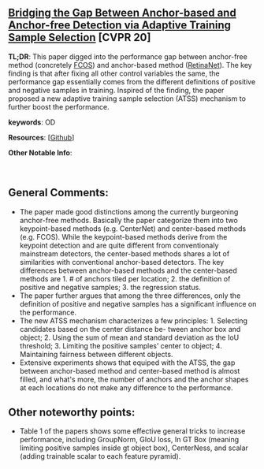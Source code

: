 [Bridging the Gap Between Anchor-based and Anchor-free Detection via Adaptive Training Sample Selection](https://arxiv.org/pdf/1912.02424.pdf) [CVPR 20]
---------------	

__TL;DR__: This paper digged into the performance gap between anchor-free method (concretely [FCOS](https://arxiv.org/pdf/1904.01355.pdf)) and anchor-based method ([RetinaNet](https://arxiv.org/pdf/1708.02002.pdf)). The key finding is that after fixing all other control variables the same, the performance gap essentially comes from the different definitions of positive and negative samples in training. Inspired of the finding, the paper proposed a new adaptive training sample selection (ATSS) mechanism to further boost the performance.

__keywords__: OD

__Resources__: [[Github](https://github.com/XiongweiWu/ATSS)] 

__Other Notable Info__: 

<br/>    

General Comments:
------
* The paper made good distinctions among the currently burgeoning anchor-free methods. Basically the paper categorize them into two keypoint-based methods (e.g. CenterNet) and center-based methods (e.g. FCOS). While the keypoint-based methods derive from the keypoint detection and are quite different from conventionaly mainstream detectors, the center-based methods shares a lot of similarities with conventional anchor-based detectors. The key differences between anchor-based methods and the center-based methods are 1. # of anchors tiled per location; 2. the definition of positive and negative samples; 3. the regression status.
* The paper further argues that among the three differences, only the definition of positive and negative samples has a significant influence on the performance. 
* The new ATSS mechanism characterizes a few principles: 1. Selecting candidates based on the center distance be- tween anchor box and object; 2. Using the sum of mean and standard deviation as the IoU threshold; 3. Limiting the positive samples’ center to object; 4. Maintaining fairness between different objects. 
* Extensive experiments shows that equiped with the ATSS, the gap between anchor-based method and center-based method is almost filled, and what's more, the number of anchors and the anchor shapes at each locations do not make any difference to the performance. 

<!-- Key ideas and technical details:
------
*  -->

Other noteworthy points:
------
* Table 1 of the papers shows some effective general tricks to increase performance, including GroupNorm, GIoU loss, In GT Box (meaning limiting positive samples inside gt object box), CenterNess, and scalar (adding trainable scalar to each feature pyramid). 



